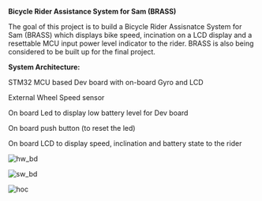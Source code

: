 **Bicycle Rider Assistance System for Sam (BRASS)**

The goal of this project is to build a Bicycle Rider Assisnatce System for Sam (BRASS) which displays bike speed, incination on a LCD display and a resettable MCU input power level indicator to the rider. BRASS is also being considered to be built up for the final project.



**System Architecture:**

STM32 MCU based Dev board with on-board Gyro and LCD

External Wheel Speed sensor

On board Led to display low battery level for Dev board

On board push button (to reset the led)

On board LCD to display speed, inclination and battery state to the rider


![hw_bd](https://user-images.githubusercontent.com/65187998/160229346-a79d9970-1b5b-4dcc-9a92-dd0d988a36f9.png)

![sw_bd](https://user-images.githubusercontent.com/65187998/160229357-e7e0bfbd-c0e3-41d8-b090-e6bef3f1e477.png)

![hoc](https://user-images.githubusercontent.com/65187998/160229474-8f6646d7-68ee-480b-a9da-c0ab9c5b3232.png)
